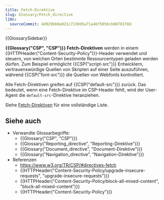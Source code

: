 ```yaml
---
title: Fetch-Direktive
slug: Glossary/Fetch_directive
l10n:
  sourceCommit: 4d929bb0a021c7130d5a71a4bf505bcb8070378d
---
```


{{GlossarySidebar}}

**{{Glossary("CSP", "CSP")}} Fetch-Direktiven** werden in einem {{HTTPHeader("Content-Security-Policy")}}-Header verwendet und steuern, von welchen Orten bestimmte Ressourcentypen geladen werden dürfen. Zum Beispiel ermöglicht {{CSP("script-src")}} Entwicklern, vertrauenswürdige Quellen von Skripten auf einer Seite auszuführen, während {{CSP("font-src")}} die Quellen von Webfonts kontrolliert.

Alle Fetch-Direktiven greifen auf {{CSP("default-src")}} zurück. Das bedeutet, wenn eine Fetch-Direktive im CSP-Header fehlt, wird der User-Agent die `default-src`-Direktive heranziehen.

Siehe [Fetch-Direktiven](/de/docs/Web/HTTP/Reference/Headers/Content-Security-Policy#fetch_directives) für eine vollständige Liste.

## Siehe auch

- Verwandte Glossarbegriffe:
  - {{Glossary("CSP", "CSP")}}
  - {{Glossary("Reporting_directive", "Reporting-Direktive")}}
  - {{Glossary("Document_directive", "Document-Direktive")}}
  - {{Glossary("Navigation_directive", "Navigation-Direktive")}}
- Referenzen
  - <https://www.w3.org/TR/CSP/#directives-fetch>
  - {{HTTPHeader("Content-Security-Policy/upgrade-insecure-requests", "upgrade-insecure-requests")}}
  - {{HTTPHeader("Content-Security-Policy/block-all-mixed-content", "block-all-mixed-content")}}
  - {{HTTPHeader("Content-Security-Policy")}}
